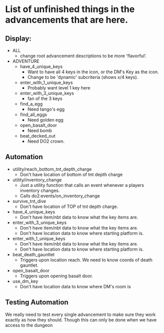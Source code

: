 # List of unfinished things in the advancements that are here.


## Display:
 - ALL
   - change root advancement descriptions to be more 'flavorful'.
 - ADVENTURE
   - have_4_unique_keys 
     - Want to have all 4 keys in the icon, or the DM's Key as the icon.
     - Change to be 'dynamic' subcriteria (shows x/4 keys).
   - enter_with_1_unique_keys
     - Probably want level 1 key here
   - enter_with_3_unique_keys
     - fan of the 3 keys
   - find_a_egg
     - Need tango's egg
   - find_all_eggs
     - Need golden egg
   - open_basalt_door
     - Need bomb
   - beat_decked_out
     - Need DO2 crown.


## Automation
 - utility/reach_bottom_tnt_depth_charge
   - Don't have location of bottom of tnt depth charge
 - utility/inventory_change
   - Just a utility function that calls an event whenever a players inventory changes.
   - Calls do2:events/on_inventory_change
 - survive_tnt_dive
   - Don't have location of TOP of tnt depth charge.
 - have_4_unique_keys
   - Don't have item/nbt data to know what the key items are.
 - enter_with_3_unique_keys
    - Don't have item/nbt data to know what the key items are.
    - Don't have location data to know where starting platform is.
 - enter_with_1_unique_keys
    - Don't have item/nbt data to know what the key items are.
    - Don't have location data to know where starting platform is.
 - beat_death_gauntlet
   - Triggers upon location reach. We need to know coords of death gauntlet.
 - open_basalt_door
   - Triggers upon opening basalt door.
 - use_dm_key
   - Don't have location data to know where DM's room is
 

## Testing Automation
We really need to test every single advancement to make sure they work exactly as how they should. Though this can only be done when we have access to the dungeon
